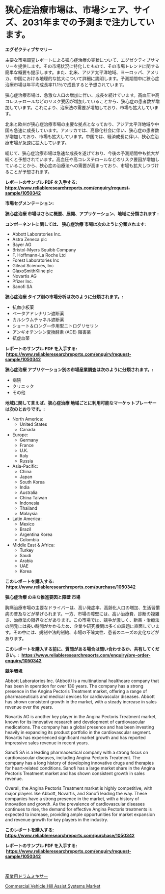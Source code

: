 <p><h1>狭心症治療市場は、市場シェア、サイズ、2031年までの予測まで注力しています。</h1></p><p><strong>エグゼクティブサマリー</strong></p>
<p><p>主要な市場調査レポートによる狭心症治療の実状について、エグゼクティブサマリーを提供します。その市場状況に特化したもので、その市場トレンドに関する簡単な概要も提示します。また、北米、アジア太平洋地域、ヨーロッパ、アメリカ、中国における地理的な拡大について詳細に説明します。予測期間中に狭心症治療市場は年平均成長率11.1％で成長すると予想されています。</p><p>狭心症治療市場は、急激な人口の増加に伴い、成長を続けています。高血圧や高コレステロールなどのリスク要因が増加していることから、狭心症の患者数が増加しています。これにより、治療法の需要が増加しており、市場も拡大しています。</p><p>北米と欧州が狭心症治療市場の主要な拠点となっており、アジア太平洋地域や中国も急速に成長しています。アメリカでは、高齢化社会に伴い、狭心症の患者数が増加しており、市場も拡大しています。中国では、経済成長に伴い、狭心症治療市場が急速に拡大しています。</p><p>総じて、狭心症治療市場は急速な成長を遂げており、今後の予測期間中も拡大が続くと予想されています。高血圧や高コレステロールなどのリスク要因が増加していることから、狭心症の治療法への需要が高まっており、市場も拡大しつづけることが予想されます。</p></p>
<p><strong>レポートのサンプル PDF を入手する: <a href="https://www.reliableresearchreports.com/enquiry/request-sample/1050342">https://www.reliableresearchreports.com/enquiry/request-sample/1050342</a></strong></p>
<p><strong>市場セグメンテーション:</strong></p>
<p><strong> 狭心症治療 市場はさらに概要、展開、アプリケーション、地域に分類されます :</strong></p>
<p><strong>コンポーネントに関しては、 狭心症治療 市場は次のように分類されます: &nbsp;</strong></p>
<p><ul><li>Abbott Laboratories Inc.</li><li>Astra Zeneca plc</li><li>Bayer AG</li><li>Bristol-Myers Squibb Company</li><li>F. Hoffmann-La Roche Ltd</li><li>Forest Laboratories Inc</li><li>Gilead Sciences, Inc</li><li>GlaxoSmithKline plc</li><li>Novartis AG</li><li>Pfizer Inc.</li><li>Sanofi SA</li></ul></p>
<p><strong> 狭心症治療 タイプ別の市場分析は次のように分類されます。:</strong></p>
<p><ul><li>抗血小板薬</li><li>ベータアドレナリン遮断薬</li><li>カルシウムチャネル遮断薬</li><li>ショート＆ロング—作用型ニトログリセリン</li><li>アンギオテンシン変換酵素 (ACE) 阻害薬</li><li>抗虚血薬</li></ul></p>
<p><strong>レポートのサンプル PDF を入手する: &nbsp;<a href="https://www.reliableresearchreports.com/enquiry/request-sample/1050342">https://www.reliableresearchreports.com/enquiry/request-sample/1050342</a></strong></p>
<p><strong> 狭心症治療 アプリケーション別の市場産業調査は次のように分類されます。:</strong></p>
<p><ul><li>病院</li><li>クリニック</li><li>その他</li></ul></p>
<p><strong>地域に関して言えば、狭心症治療 地域ごとに利用可能なマーケットプレーヤーは次のとおりです。:</strong></p>
<p><ul>
    <li>
        North America:
        <ul>
            <li>United States</li>
            <li>Canada</li>
        </ul>
    </li>
    <li>
        Europe:
        <ul>
            <li>Germany</li>
            <li>France</li>
            <li>U.K.</li>
            <li>Italy</li>
            <li>Russia</li>
        </ul>
    </li>
    <li>
        Asia-Pacific:
        <ul>
            <li>China</li>
            <li>Japan</li>
            <li>South Korea</li>
            <li>India</li>
            <li>Australia</li>
            <li>China Taiwan</li>
            <li>Indonesia</li>
            <li>Thailand</li>
            <li>Malaysia</li>
        </ul>
    </li>
    <li>
        Latin America:
        <ul>
            <li>Mexico</li>
            <li>Brazil</li>
            <li>Argentina Korea</li>
            <li>Colombia</li>
        </ul>
    </li>
    <li>
        Middle East & Africa:
        <ul>
            <li>Turkey</li>
            <li>Saudi</li>
            <li>Arabia</li>
            <li>UAE</li>
            <li>Korea</li>
        </ul>
    </li>
    </ul></p>
<p><strong>このレポートを購入する: &nbsp;<a href="https://www.reliableresearchreports.com/purchase/1050342">https://www.reliableresearchreports.com/purchase/1050342</a></strong></p>
<p><strong>狭心症治療 の主な推進要因と障壁 市場</strong></p>
<p><p>胸痛治療市場の主要なドライバーは、高い発症率、高齢化人口の増加、生活習慣病の普及などが挙げられます。一方、市場の障壁には、高い治療費、診断の複雑さ、治療法の限界などがあります。この市場では、競争が激しく、新薬・治療法の開発には長い時間がかかるため、企業や研究機関は多くの課題に直面しています。その中には、規制や法的制約、市場の不確実性、患者のニーズの変化などがあります。</p></p>
<p><strong>このレポートを購入する前に、質問がある場合は問い合わせるか、共有してください。:&nbsp; <a href="https://www.reliableresearchreports.com/enquiry/pre-order-enquiry/1050342">https://www.reliableresearchreports.com/enquiry/pre-order-enquiry/1050342</a></strong></p>
<p><strong>競争環境</strong></p>
<p><p>Abbott Laboratories Inc. (Abbott) is a multinational healthcare company that has been in operation for over 130 years. The company has a strong presence in the Angina Pectoris Treatment market, offering a range of pharmaceuticals and medical devices for cardiovascular diseases. Abbott has shown consistent growth in the market, with a steady increase in sales revenue over the years.</p><p>Novartis AG is another key player in the Angina Pectoris Treatment market, known for its innovative research and development of cardiovascular medications. The company has a global presence and has been investing heavily in expanding its product portfolio in the cardiovascular segment. Novartis has experienced significant market growth and has reported impressive sales revenue in recent years.</p><p>Sanofi SA is a leading pharmaceutical company with a strong focus on cardiovascular diseases, including Angina Pectoris Treatment. The company has a long history of developing innovative drugs and therapies for heart-related conditions. Sanofi has a large market share in the Angina Pectoris Treatment market and has shown consistent growth in sales revenue.</p><p>Overall, the Angina Pectoris Treatment market is highly competitive, with major players like Abbott, Novartis, and Sanofi leading the way. These companies have a strong presence in the market, with a history of innovation and growth. As the prevalence of cardiovascular diseases continues to rise, the demand for effective Angina Pectoris treatments is expected to increase, providing ample opportunities for market expansion and revenue growth for key players in the industry.</p></p>
<p><strong>このレポートを購入する: &nbsp; <a href="https://www.reliableresearchreports.com/purchase/1050342">https://www.reliableresearchreports.com/purchase/1050342</a></strong></p>
<p><strong>レポートのサンプル PDF を入手する: &nbsp;<a href="https://www.reliableresearchreports.com/enquiry/request-sample/1050342">https://www.reliableresearchreports.com/enquiry/request-sample/1050342</a></strong><strong></strong></p>
<p>&nbsp;</p>
<p><p><a href="https://github.com/zoetazuur/Market-Research-Report-List-1/blob/main/58183096346.md">産業用ドラムミキサー</a></p><p><a href="https://woozy-pyroraptor-a1f.notion.site/Commercial-Vehicle-Hill-Assist-Systems-Market-Size-Reflecting-a-Forecast-Till-2031-Market-By-Type--2e8da217a6464c46a8414ed9101ffda9">Commercial Vehicle Hill Assist Systems Market</a></p></p>